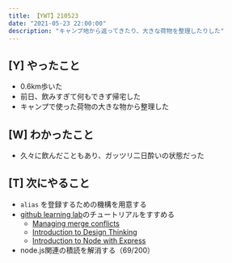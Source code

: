 ```yaml
---
title: 【YWT】210523
date: "2021-05-23 22:00:00"
description: "キャンプ地から返ってきたり、大きな荷物を整理したりした"
---
```


## [Y] やったこと

- 0.6km歩いた
- 前日、飲みすぎて何もできず帰宅した
- キャンプで使った荷物の大きな物から整理した

## [W] わかったこと

- 久々に飲んだこともあり、ガッツリ二日酔いの状態だった

## [T] 次にやること

- `alias` を登録するための機構を用意する
- [github learning lab](https://lab.github.com/githubtraining)のチュートリアルをすすめる
  - [Managing merge conflicts](https://lab.github.com/githubtraining/managing-merge-conflicts)
  - [Introduction to Design Thinking](https://lab.github.com/githubtraining/introduction-to-design-thinking)
  - [Introduction to Node with Express](https://lab.github.com/everydeveloper/introduction-to-node-with-express)
- node.js関連の積読を解消する（69/200）

<!-- https://twitter.com/camomile_cafe/status/1396828227889373189?s=20 -->
